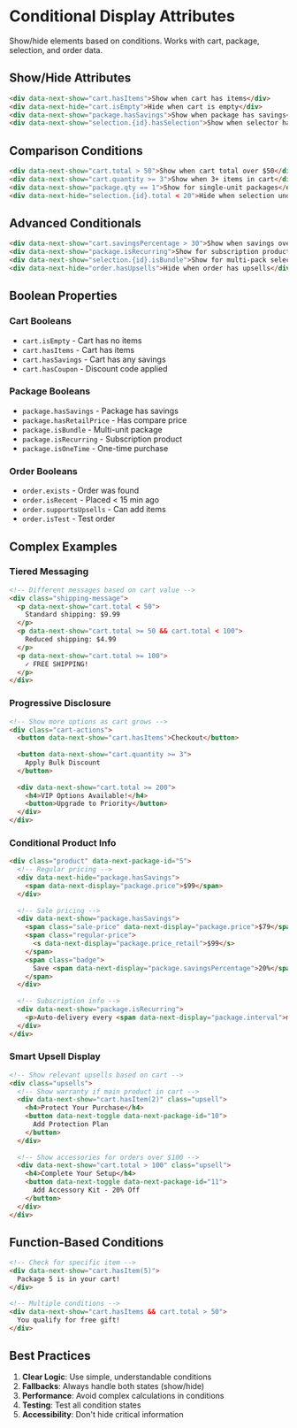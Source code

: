 # Conditional Display Attributes

Show/hide elements based on conditions. Works with cart, package, selection, and order data.

## Show/Hide Attributes

```html
<div data-next-show="cart.hasItems">Show when cart has items</div>
<div data-next-hide="cart.isEmpty">Hide when cart is empty</div>
<div data-next-show="package.hasSavings">Show when package has savings</div>
<div data-next-show="selection.{id}.hasSelection">Show when selector has selection</div>
```

## Comparison Conditions

```html
<div data-next-show="cart.total > 50">Show when cart total over $50</div>
<div data-next-show="cart.quantity >= 3">Show when 3+ items in cart</div>
<div data-next-show="package.qty == 1">Show for single-unit packages</div>
<div data-next-hide="selection.{id}.total < 20">Hide when selection under $20</div>
```

## Advanced Conditionals

```html
<div data-next-show="cart.savingsPercentage > 30">Show when savings over 30%</div>
<div data-next-show="package.isRecurring">Show for subscription products</div>
<div data-next-show="selection.{id}.isBundle">Show for multi-pack selections</div>
<div data-next-hide="order.hasUpsells">Hide when order has upsells</div>
```

## Boolean Properties

### Cart Booleans
- `cart.isEmpty` - Cart has no items
- `cart.hasItems` - Cart has items
- `cart.hasSavings` - Cart has any savings
- `cart.hasCoupon` - Discount code applied

### Package Booleans
- `package.hasSavings` - Package has savings
- `package.hasRetailPrice` - Has compare price
- `package.isBundle` - Multi-unit package
- `package.isRecurring` - Subscription product
- `package.isOneTime` - One-time purchase

### Order Booleans
- `order.exists` - Order was found
- `order.isRecent` - Placed < 15 min ago
- `order.supportsUpsells` - Can add items
- `order.isTest` - Test order

## Complex Examples

### Tiered Messaging

```html
<!-- Different messages based on cart value -->
<div class="shipping-message">
  <p data-next-show="cart.total < 50">
    Standard shipping: $9.99
  </p>
  <p data-next-show="cart.total >= 50 && cart.total < 100">
    Reduced shipping: $4.99
  </p>
  <p data-next-show="cart.total >= 100">
    ✓ FREE SHIPPING!
  </p>
</div>
```

### Progressive Disclosure

```html
<!-- Show more options as cart grows -->
<div class="cart-actions">
  <button data-next-show="cart.hasItems">Checkout</button>
  
  <button data-next-show="cart.quantity >= 3">
    Apply Bulk Discount
  </button>
  
  <div data-next-show="cart.total >= 200">
    <h4>VIP Options Available!</h4>
    <button>Upgrade to Priority</button>
  </div>
</div>
```

### Conditional Product Info

```html
<div class="product" data-next-package-id="5">
  <!-- Regular pricing -->
  <div data-next-hide="package.hasSavings">
    <span data-next-display="package.price">$99</span>
  </div>
  
  <!-- Sale pricing -->
  <div data-next-show="package.hasSavings">
    <span class="sale-price" data-next-display="package.price">$79</span>
    <span class="regular-price">
      <s data-next-display="package.price_retail">$99</s>
    </span>
    <span class="badge">
      Save <span data-next-display="package.savingsPercentage">20%</span>
    </span>
  </div>
  
  <!-- Subscription info -->
  <div data-next-show="package.isRecurring">
    <p>Auto-delivery every <span data-next-display="package.interval">month</span></p>
  </div>
</div>
```

### Smart Upsell Display

```html
<!-- Show relevant upsells based on cart -->
<div class="upsells">
  <!-- Show warranty if main product in cart -->
  <div data-next-show="cart.hasItem(2)" class="upsell">
    <h4>Protect Your Purchase</h4>
    <button data-next-toggle data-next-package-id="10">
      Add Protection Plan
    </button>
  </div>
  
  <!-- Show accessories for orders over $100 -->
  <div data-next-show="cart.total > 100" class="upsell">
    <h4>Complete Your Setup</h4>
    <button data-next-toggle data-next-package-id="11">
      Add Accessory Kit - 20% Off
    </button>
  </div>
</div>
```

## Function-Based Conditions

```html
<!-- Check for specific item -->
<div data-next-show="cart.hasItem(5)">
  Package 5 is in your cart!
</div>

<!-- Multiple conditions -->
<div data-next-show="cart.hasItems && cart.total > 50">
  You qualify for free gift!
</div>
```

## Best Practices

1. **Clear Logic**: Use simple, understandable conditions
2. **Fallbacks**: Always handle both states (show/hide)
3. **Performance**: Avoid complex calculations in conditions
4. **Testing**: Test all condition states
5. **Accessibility**: Don't hide critical information
